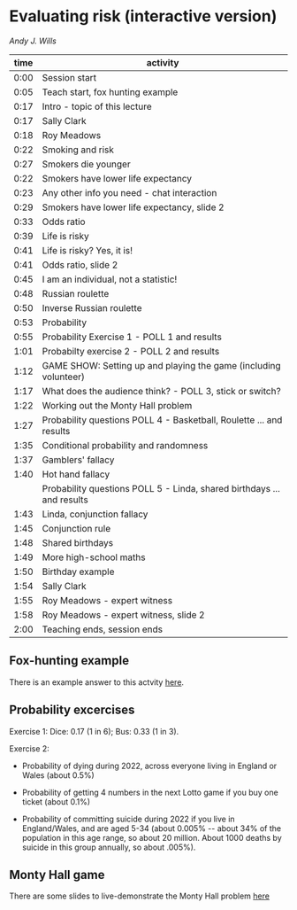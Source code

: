 # Evaluating risk (interactive version)

_Andy J. Wills_

| time | activity | 
| ---- | -------- | 
| 0:00 | Session start | 
| 0:05 | Teach start, fox hunting example | 
| 0:17 | Intro - topic of this lecture | 
| 0:17 | Sally Clark | 
| 0:18 | Roy Meadows | 
| 0:22 | Smoking and risk | 
| 0:27 | Smokers die younger | 
| 0:22 | Smokers have lower life expectancy | 
| 0:23 | Any other info you need - chat interaction | 
| 0:29 | Smokers have lower life expectancy, slide 2 | 
| 0:33 | Odds ratio | 
| 0:39 | Life is risky | 
| 0:41 | Life is risky? Yes, it is! | 
| 0:41 | Odds ratio, slide 2 | 
| 0:45 | I am an individual, not a statistic! | 
| 0:48 | Russian roulette | 
| 0:50 | Inverse Russian roulette | 
| 0:53 | Probability | 
| 0:55 | Probability Exercise 1 - POLL 1 and results | 
| 1:01 | Probabilty exercise 2 - POLL 2 and results | 
| 1:12 | GAME SHOW: Setting up and playing the game (including volunteer) | 
| 1:17 | What does the audience think? - POLL 3, stick or switch? | 
| 1:22 | Working out the Monty Hall problem | 
| 1:27 | Probability questions POLL 4 - Basketball, Roulette ... and results | 
| 1:35 | Conditional probability and randomness | 
| 1:37 | Gamblers' fallacy | 
| 1:40 | Hot hand fallacy | 
|      | Probability questions POLL 5 - Linda, shared birthdays ... and results |
| 1:43 | Linda, conjunction fallacy | 
| 1:45 | Conjunction rule | 
| 1:48 | Shared birthdays | 
| 1:49 | More high-school maths | 
| 1:50 | Birthday example | 
| 1:54 | Sally Clark |
| 1:55 | Roy Meadows - expert witness | 
| 1:58 | Roy Meadows - expert witness, slide 2 | 
| 2:00 | Teaching ends, session ends |  |

## Fox-hunting example

There is an example answer to this actvity [here](fox-hunting.html).

## Probability excercises

Exercise 1: Dice: 0.17 (1 in 6); Bus: 0.33 (1 in 3). 

Exercise 2:

- Probability of dying during 2022, across everyone living in England or Wales
  (about 0.5%)

- Probability of getting 4 numbers in the next Lotto game if you buy one ticket
  (about 0.1%)

- Probability of committing suicide during 2022 if you live in England/Wales,
  and are aged 5-34 (about 0.005% -- about 34% of the population in this age
  range, so about 20 million. About 1000 deaths by suicide in this group
  annually, so about .005%).

## Monty Hall game

There are some slides to live-demonstrate the Monty Hall problem [here](monty-hall.odp)

